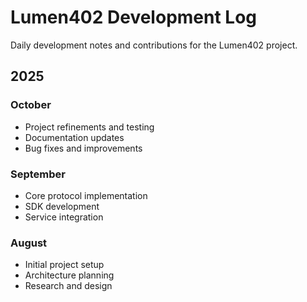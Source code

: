 # Lumen402 Development Log

Daily development notes and contributions for the Lumen402 project.

## 2025

### October
- Project refinements and testing
- Documentation updates
- Bug fixes and improvements

### September
- Core protocol implementation
- SDK development
- Service integration

### August
- Initial project setup
- Architecture planning
- Research and design

